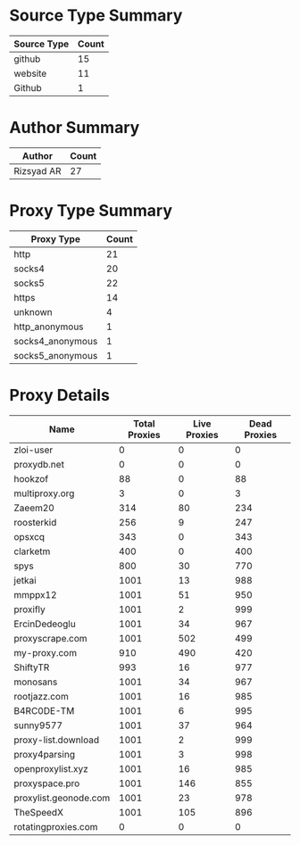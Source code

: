 # Source Type Summary

| Source Type | Count |
|-------------|-------|
| github | 15 |
| website | 11 |
| Github | 1 |


# Author Summary

| Author | Count |
|--------|-------|
| Rizsyad AR | 27 |


# Proxy Type Summary

| Proxy Type | Count |
|------------|-------|
| http | 21 |
| socks4 | 20 |
| socks5 | 22 |
| https | 14 |
| unknown | 4 |
| http_anonymous | 1 |
| socks4_anonymous | 1 |
| socks5_anonymous | 1 |


# Proxy Details

| Name | Total Proxies | Live Proxies | Dead Proxies |
|------|---------------|--------------|---------------|
| zloi-user | 0 | 0 | 0 |
| proxydb.net | 0 | 0 | 0 |
| hookzof | 88 | 0 | 88 |
| multiproxy.org | 3 | 0 | 3 |
| Zaeem20 | 314 | 80 | 234 |
| roosterkid | 256 | 9 | 247 |
| opsxcq | 343 | 0 | 343 |
| clarketm | 400 | 0 | 400 |
| spys | 800 | 30 | 770 |
| jetkai | 1001 | 13 | 988 |
| mmppx12 | 1001 | 51 | 950 |
| proxifly | 1001 | 2 | 999 |
| ErcinDedeoglu | 1001 | 34 | 967 |
| proxyscrape.com | 1001 | 502 | 499 |
| my-proxy.com | 910 | 490 | 420 |
| ShiftyTR | 993 | 16 | 977 |
| monosans | 1001 | 34 | 967 |
| rootjazz.com | 1001 | 16 | 985 |
| B4RC0DE-TM | 1001 | 6 | 995 |
| sunny9577 | 1001 | 37 | 964 |
| proxy-list.download | 1001 | 2 | 999 |
| proxy4parsing | 1001 | 3 | 998 |
| openproxylist.xyz | 1001 | 16 | 985 |
| proxyspace.pro | 1001 | 146 | 855 |
| proxylist.geonode.com | 1001 | 23 | 978 |
| TheSpeedX | 1001 | 105 | 896 |
| rotatingproxies.com | 0 | 0 | 0 |
